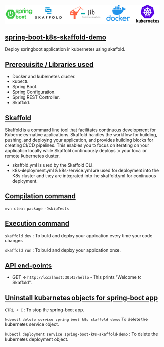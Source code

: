 ![](./img/header.png)

## [spring-boot-k8s-skaffold-demo](#spring-boot-k8s-skaffold-demo)
Deploy springboot application in kubernetes using skaffold.

## [Prerequisite / Libraries used](#Prerequisite)
* Docker and kubernetes cluster.
* kubectl.
* Spring Boot.
* Spring Configuration.
* Spring REST Controller.
* Skaffold.

## [Skaffold](#skaffold)
Skaffold is a command line tool that facilitates continuous development for Kubernetes-native applications. Skaffold handles the workflow for building, pushing, and deploying your application, and provides building blocks for creating CI/CD pipelines. This enables you to focus on iterating on your application locally while Skaffold continuously deploys to your local or remote Kubernetes cluster.

*  skaffold.yml is used by the Skaffold CLI.
*  k8s-deployment.yml & k8s-service.yml are used for deployment into the K8s cluster and they are integrated into the skaffold.yml for continuous deployment.

## [Compilation command](#compilation-command)
```mvn clean package -DskipTests```

## [Execution command](#execution-command)
```skaffold dev``` : To build and deploy your application every time your code changes.

```skaffold run``` : To build and deploy your application once.

## [API end-points](#API-end-points)

- GET -> `http://localhost:30143/hello` - This prints "Welcome to Skaffold".

## [Uninstall kubernetes objects for spring-boot app](#uninstall)

```CTRL + C``` : To stop the spring-boot app.

```kubectl delete service spring-boot-k8s-skaffold-demo```: To delete the kubernetes service object.

```kubectl deployment service spring-boot-k8s-skaffold-demo``` : To delete the kubernetes deployment object.